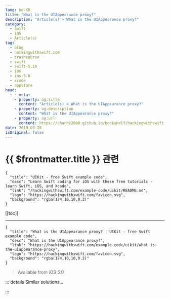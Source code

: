 ```yaml
---
lang: ko-KR
title: "What is the UIAppearance proxy?"
description: "Article(s) > What is the UIAppearance proxy?"
category:
  - Swift
  - iOS
  - Article(s)
tag: 
  - blog
  - hackingwithswift.com
  - crashcourse
  - swift
  - swift-5.10
  - ios
  - ios-5.0
  - xcode
  - appstore
head:
  - - meta:
    - property: og:title
      content: "Article(s) > What is the UIAppearance proxy?"
    - property: og:description
      content: "What is the UIAppearance proxy?"
    - property: og:url
      content: https://chanhi2000.github.io/bookshelf/hackingwithswift.com/example-code/uikit/what-is-the-uiappearance-proxy.html
date: 2019-03-28
isOriginal: false
---
```


# {{ $frontmatter.title }} 관련

```component VPCard
{
  "title": "UIKit - free Swift example code",
  "desc": "Learn Swift coding for iOS with these free tutorials - learn Swift, iOS, and Xcode",
  "link": "/hackingwithswift.com/example-code/uikit/README.md",
  "logo": "https://hackingwithswift.com/favicon.svg",
  "background": "rgba(174,10,10,0.2)"
}
```

[[toc]]

---

```component VPCard
{
  "title": "What is the UIAppearance proxy? | UIKit - free Swift example code",
  "desc": "What is the UIAppearance proxy?",
  "link": "https://hackingwithswift.com/example-code/uikit/what-is-the-uiappearance-proxy",
  "logo": "https://hackingwithswift.com/favicon.svg",
  "background": "rgba(174,10,10,0.2)"
}
```

> Available from iOS 5.0

<!-- TODO: 작성 -->

<!--
If you need to make broad changes to UIKit components, the UIAppearance proxy is your friend: you can treat it like an instance of any given UIKit type, except the changes you make there apply to all new instances of that type. Note: it applies to *new* instances of that, and won’t change any *existing* instances you have created.

For example, if you want all navigation bars to have a red background color regardless of where they appear in your app, you could put this into the `didFinishLaunching` method of your app delegate:

```swift
UINavigationBar.appearance().barTintColor = .red
```

For more precise changes you can use `appearance(whenContainedInInstancesOf:)` and specify a container appearance proxy. For example, you might want to make bar button items one color when they appear in navigation bars and another color when they appear in toolbars:

```swift
UIBarButtonItem.appearance(whenContainedInInstancesOf: [UINavigationBar.self]).tintColor = .green
UIBarButtonItem.appearance(whenContainedInInstancesOf: [UIToolbar.self]).tintColor = .red
```

While that’s easy to do, I hope you at least choose better colors!

-->

::: details Similar solutions…

<!--
/quick-start/swiftui/how-to-detect-when-the-size-or-position-of-a-view-changes">How to detect when the size or position of a view changes 
/quick-start/swiftui/how-to-dynamically-adjust-the-appearance-of-a-view-based-on-its-size-and-location">How to dynamically adjust the appearance of a view based on its size and location 
/quick-start/swiftui/how-to-scroll-to-a-specific-row-in-a-list">How to scroll to a specific row in a list 
/quick-start/swiftui/how-to-add-metal-shaders-to-swiftui-views-using-layer-effects">How to add Metal shaders to SwiftUI views using layer effects 
/example-code/uikit/how-to-style-the-font-in-a-uinavigationbars-title">How to style the font in a UINavigationBar's title</a>
-->

:::

